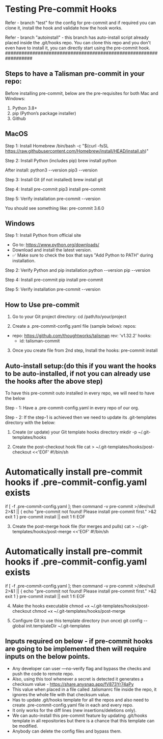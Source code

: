 # Testing Pre-commit Hooks
Refer - branch "test" for the config for pre-commit and if required you can clone it, install the hook and validate how the hook works.

Refer - branch "autoinstall" - this branch has auto-install script already placed inside the .git/hooks repo. You can clone this repo and you don't even have to install it, you can directly start using the pre-commit hook.
##################################################################


Steps to have a Talisman pre-commit in your repo:
----------------------------------------------------
Before installing pre-commit, below are the pre-requisites for both Mac and Windows:
1. Python 3.8+
2. pip (Python’s package installer)
3. Github


MacOS
------
Step 1: Install Homebrew
/bin/bash -c "$(curl -fsSL https://raw.githubusercontent.com/Homebrew/install/HEAD/install.sh)"

Step 2: Install Python (includes pip)
brew install python

After install:
python3 --version
pip3 --version

Step 3: Install Git (if not installed)
brew install git

Step 4: Install pre-commit
pip3 install pre-commit

Step 5: Verify installation
pre-commit --version

You should see something like:
pre-commit 3.6.0


Windows
--------
Step 1: Install Python from official site
* Go to: https://www.python.org/downloads/
* Download and install the latest version.
* ✅ Make sure to check the box that says "Add Python to PATH" during installation.

Step 2: Verify Python and pip installation
python --version
pip --version

Step 4: Install pre-commit
pip install pre-commit

Step 5: Verify installation
pre-commit --version



How to Use pre-commit
-----------------------
1. Go to your Git project directory:
cd /path/to/your/project

2. Create a .pre-commit-config.yaml file (sample below):
repos:
  -   repo: https://github.com/thoughtworks/talisman
      rev: 'v1.32.2' 
      hooks:
        - id: talisman-commit

3. Once you create file from 2nd step, Install the hooks:
	pre-commit install


Auto-install setup:(do this if you want the hooks to be auto-installed, if not you can already use the hooks after the above step)
---------------------------------------------
To have this pre-commit outo installed in every repo, we will need to have the below

Step - 1:
Have a .pre-commit-config.yaml in every repo of our org.

Step - 2:
If the step-1 is achieved then we need to update its .git-templates directory with the below:
1. Create (or update) your Git template hooks directory
mkdir -p ~/.git-templates/hooks

2. Create the post-checkout hook file
cat > ~/.git-templates/hooks/post-checkout <<'EOF'
#!/bin/sh
# Automatically install pre-commit hooks if .pre-commit-config.yaml exists
if [ -f .pre-commit-config.yaml ]; then
  command -v pre-commit >/dev/null 2>&1 || {
    echo "pre-commit not found! Please install pre-commit first." >&2
    exit 1
  }
  pre-commit install || exit 1
fi
EOF

3. Create the post-merge hook file (for merges and pulls)
cat > ~/.git-templates/hooks/post-merge <<'EOF'
#!/bin/sh
# Automatically install pre-commit hooks if .pre-commit-config.yaml exists
if [ -f .pre-commit-config.yaml ]; then
  command -v pre-commit >/dev/null 2>&1 || {
    echo "pre-commit not found! Please install pre-commit first." >&2
    exit 1
  }
  pre-commit install || exit 1
fi
EOF

4. Make the hooks executable
chmod +x ~/.git-templates/hooks/post-checkout
chmod +x ~/.git-templates/hooks/post-merge

5. Configure Git to use this template directory (run once)
git config --global init.templateDir ~/.git-templates



Inputs required on below - if pre-commit hooks are going to be implemented then will require inputs on the below points.
----------------------------
- Any developer can user —no-verify flag and bypass the checks and push the code to remote repo.
- Also, using this tool whenever a secret is detected it generates a checksum value - https://share.anysnap.app/fV873Yr74aPy
- This value when placed in a file called .talismanrc file inside the repo, it ignores the whole file with that checksum value.
- Has to update .git/hooks template for all the repos and also need to create .pre-commit-config.yaml file in each and every repo.
- It only works for the diff lines (new insertions/deletions only).
- We can auto-install this pre-commit feature by updating .git/hooks template in all repositories but there is a chance that this template can be modified.
- Anybody can delete the config files and bypass them.
                               



